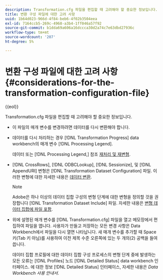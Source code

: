 ```yaml
---
description: Transformation.cfg 파일을 편집할 때 고려해야 할 중요한 정보입니다.
title: 변환 구성 파일에 대한 고려 사항
uuid: 1b64d023-966d-4f84-beb6-4f02b3504eea
exl-id: 7164ccb5-269c-4968-a3b4-1ff046a57f92
source-git-commit: b1dda69a606a16dccca30d2a74c7e63dbd27936c
workflow-type: tm+mt
source-wordcount: '207'
ht-degree: 5%

---
```


# 변환 구성 파일에 대한 고려 사항{#considerations-for-the-transformation-configuration-file}

{{eol}}

Transformation.cfg 파일을 편집할 때 고려해야 할 중요한 정보입니다.

* 이 파일의 매개 변수를 변경하려면 데이터를 다시 변환해야 합니다.
* 데이터를 다시 처리하는 경우 [!DNL Transformation Progress] data workbench의 매개 변수 [!DNL Processing Legend].

   데이터 또는 [!DNL Processing Legend,] 참조 [재처리 및 재변형](../../../home/c-dataset-const-proc/c-reproc-retrans/c-unst-reproc-retrans.md).

* [!DNL CrossRows], [!DNL ODBCLookup], [!DNL Sessionize], 및 [!DNL AppendURI] 변형은 [!DNL Transformation Dataset Configuration] 파일. 이러한 변형에 대한 자세한 내용은 [데이터 변환](../../../home/c-dataset-const-proc/c-data-trans/c-abt-transf.md).

   >[!NOTE]
   >
   >Adobe은 하나 이상의 데이터 집합 구성의 변형 단계에 대한 변형을 정의할 것을 권장합니다 [!DNL Transformation Dataset Include] 파일. 자세한 내용은 [변형 데이터 집합에 파일 포함](../../../home/c-dataset-const-proc/c-dataset-inc-files/c-types-dataset-inc-files/c-trans-dataset-inc-files.md#concept-c64aa78ed9ce40b8a0f4932c82ff5ace).

* 위에 설명된 매개 변수를 [!DNL Transformation.cfg] 파일을 열고 메모장에서 편집하여 파일을 엽니다. 사용자가 만들고 저장하는 모든 변경 사항은 Data Workbench에서 파일을 다시 열면 나타납니다. 새 매개 변수를 추가할 때 Space 키(Tab 키 아님)를 사용하여 이전 제목 수준 오른쪽에 있는 두 개의(2) 공백을 들여씁니다.

   데이터 집합 프로필에 대한 데이터 집합 구성 프로세스의 변형 단계 중에 발생하는 모든 오류는 [!DNL Profiles] 노드 [!DNL Detailed Status] data workbench 인터페이스. 에 대한 정보 [!DNL Detailed Status] 인터페이스, 자세한 내용은 *Data Workbench 사용 안내서*.
